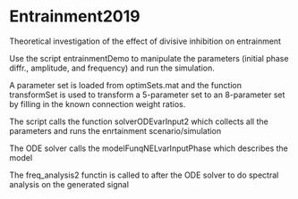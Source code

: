 # Entrainment2019

Theoretical investigation of the effect of divisive inhibition on entrainment




Use the script entrainmentDemo to manipulate the parameters (initial phase diffr., amplitude, and frequency) and run the simulation.

A parameter set is loaded from optimSets.mat and the function transformSet is used to transform a 5-parameter set to an 8-parameter set by filling in the known connection weight ratios.

The script calls the function solverODEvarInput2 which collects all the parameters and runs the enrtainment scenario/simulation

The ODE solver calls the modelFunqNELvarInputPhase which describes the model

The freq_analysis2 functin is called to after the ODE solver to do spectral analysis on the generated signal
